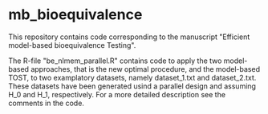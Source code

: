 # mb_bioequivalence
This repository contains code corresponding to the manuscript "Efficient model-based bioequivalence Testing".

The R-file "be_nlmem_parallel.R" contains code to apply the two model-based approaches, that is the new optimal procedure, and the model-based TOST, to two examplatory datasets, namely dataset_1.txt and dataset_2.txt. These datasets have been generated usind a parallel design and assuming H_0 and H_1, respectively. For a more detailed description see the comments in the code.
